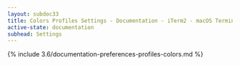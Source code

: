 ```yaml
---
layout: subdoc33
title: Colors Profiles Settings - Documentation - iTerm2 - macOS Terminal Replacement
active-state: documentation
subhead: Settings
---
```

{% include 3.6/documentation-preferences-profiles-colors.md %}
